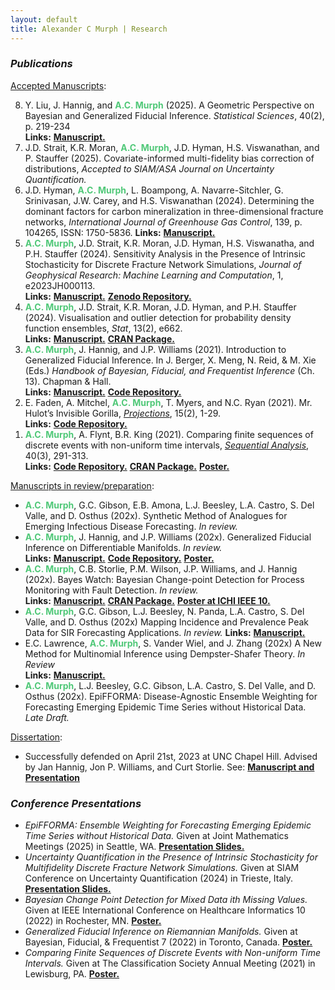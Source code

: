 ```yaml
---
layout: default
title: Alexander C Murph | Research
---
```

<div class="research">

<style>
	.emerald-text {
		color: #50C878;
		}
</style>

<h3><i>Publications</i></h3>
<u>Accepted Manuscripts</u>:
<ol reversed>
  <li>
      Y. Liu, J. Hannig, and <b class="emerald-text">A.C. Murph</b> (2025). A Geometric Perspective on Bayesian and Generalized Fiducial Inference. <i>Statistical Sciences</i>, 40(2), p. 219-234 <br> <b>Links:</b> <a id="raw-url" href="https://projecteuclid.org/journals/statistical-science/volume-40/issue-2/A-Geometric-Perspective-on-Bayesian-and-Generalized-Fiducial-Inference/10.1214/24-STS928.full"><b>Manuscript.</b></a>
  </li>
  <li>
      J.D. Strait, K.R. Moran, <b class="emerald-text">A.C. Murph</b>, J.D. Hyman, H.S. Viswanathan, and P. Stauffer (2025). Covariate-informed multi-fidelity bias correction of distributions, <i>Accepted to SIAM/ASA Journal on Uncertainty Quantification.</i>
  </li>
    <li>
          J.D. Hyman, <b class="emerald-text">A.C. Murph</b>, L. Boampong, A. Navarre-Sitchler, G. Srinivasan, J.W. Carey, and H.S. Viswanathan (2024). Determining the dominant factors for carbon mineralization in three-dimensional fracture networks, <i>International Journal of Greenhouse Gas Control</i>, 139, p. 104265, ISSN: 1750-5836. <b>Links:</b> <a id="raw-url" href="https://www.sciencedirect.com/science/article/abs/pii/S1750583624002081?via%3Dihub"><b>Manuscript.</b></a>
    </li>
   <li>
        <b class="emerald-text">A.C. Murph</b>, J.D. Strait, K.R. Moran, J.D. Hyman, H.S. Viswanatha, and P.H. Stauffer (2024).  Sensitivity Analysis in the Presence of Intrinsic Stochasticity for Discrete Fracture Network Simulations, <i>Journal of Geophysical Research: Machine Learning and Computation</i>, 1, e2023JH000113. <br> <b>Links:</b> <a id="raw-url" href="https://doi.org/10.1029/2023JH000113"><b>Manuscript.</b></a> <a id="raw-url" href="https://zenodo.org/records/12550308"> <b>Zenodo Repository.</b></a>
  </li>
<li>
        <b class="emerald-text">A.C. Murph</b>, J.D. Strait, K.R. Moran, J.D. Hyman, and P.H. Stauffer (2024).  Visualisation and outlier detection for probability density function ensembles, <i>Stat</i>, 13(2), e662. <br> <b>Links:</b> <a id="raw-url" href="https://onlinelibrary.wiley.com/doi/full/10.1002/sta4.662"><b>Manuscript.</b></a> <a id="raw-url" href="https://CRAN.R-project.org/package=DeBoinR"> <b>CRAN Package.</b></a>
  </li>
  <li>
      <b class="emerald-text">A.C. Murph</b>, J. Hannig, and J.P. Williams (2021). Introduction to Generalized Fiducial Inference. In J. Berger, X. Meng, N. Reid, & M. Xie (Eds.) <i>Handbook of Bayesian, Fiducial, and Frequentist Inference</i> (Ch. 13).  Chapman & Hall.  <br> <b>Links:</b> <a id="raw-url" href="https://arxiv.org/abs/2302.14598"><b>Manuscript.</b></a> <a id="raw-url" href="https://github.com/sirmurphalot/IntroductionGFI"><b>Code Repository.</b></a>
  </li>
   <li>
 E. Faden, A. Mitchel, <b class="emerald-text">A.C. Murph</b>, T. Myers, and N.C. Ryan (2021). Mr. Hulot’s Invisible Gorilla, <i><a id="raw-url" href="https://doi.org/10.3167/proj.2021.150201%20">Projections</a></i>, 15(2), 1-29.  <br> <b>Links:</b> <a id="raw-url" href="https://github.com/sirmurphalot/VisualDisturbances"><b>Code Repository.</b></a>
  </li>
    <li>
      <b class="emerald-text">A.C. Murph</b>, A. Flynt, B.R. King (2021). Comparing finite sequences of discrete events with non-uniform time intervals, <i><a id="raw-url" href="https://www.tandfonline.com/doi/full/10.1080/07474946.2021.1940491">Sequential Analysis</a></i>,  40(3), 291-313.  <br> <b>Links:</b> <a id="raw-url" href=" https://github.com/cran/sawnuti"><b>Code Repository.</b></a> <a id="raw-url" href="https://CRAN.R-project.org/package=sawnuti"><b>CRAN Package.</b></a> <a id="raw-url" href="https://raw.githubusercontent.com/sirmurphalot/sirmurphalot.github.io/master/_papers/SAWNUTI_poster_murph2021.pdf"><b>Poster.</b></a>
  </li>
    </ol>
<u>Manuscripts in review/preparation</u>:
<ul>
 <li>
      <b class="emerald-text">A.C. Murph</b>, G.C. Gibson, E.B. Amona, L.J. Beesley, L.A. Castro, S. Del Valle, and D. Osthus (202x). Synthetic Method of Analogues for Emerging Infectious Disease Forecasting. <i>In review.</i> <br> 
  </li>
 <li>
      <b class="emerald-text">A.C. Murph</b>, J. Hannig, and J.P. Williams (202x). Generalized Fiducial Inference on Differentiable Manifolds. <i>In review.</i> <br> <b>Links:</b> <a id="raw-url" href="https://arxiv.org/abs/2209.15473"><b>Manuscript.</b></a> <a id="raw-url" href="https://github.com/sirmurphalot/GFI_onManifolds"> <b>Code Repository.</b></a> <a id="raw-url" href="https://raw.githubusercontent.com/sirmurphalot/sirmurphalot.github.io/master/_papers/BFF_poster_2022.pdf"><b>Poster.</b></a> 
  </li>
  <li>
        <b class="emerald-text">A.C. Murph</b>, C.B. Storlie, P.M. Wilson, J.P. Williams, and J. Hannig (202x).  Bayes Watch: Bayesian Change-point Detection for Process Monitoring with Fault Detection. <i>In review.</i> <br> <b>Links:</b> <a id="raw-url" href="https://arxiv.org/abs/2310.02940"><b>Manuscript.</b></a> <a id="raw-url" href="https://CRAN.R-project.org/package=bayesWatch"><b>CRAN Package.</b></a> <a id="raw-url" href="https://raw.githubusercontent.com/sirmurphalot/sirmurphalot.github.io/master/_papers/IEEE_ICHI_2022_Poster.pdf"><b>Poster at ICHI IEEE 10.</b></a> 
  </li>
  <li>
      <b class="emerald-text">A.C. Murph</b>, G.C. Gibson, L.J. Beesley, N. Panda, L.A. Castro, S. Del Valle, and D. Osthus (202x) Mapping Incidence and Prevalence Peak Data for SIR Forecasting Applications. <i>In review.</i> <b>Links:</b> <a id="raw-url" href="https://arxiv.org/abs/2404.15572"><b>Manuscript.</b></a>
  </li>
  <li>
      E.C. Lawrence, <b class="emerald-text">A.C. Murph</b>, S. Vander Wiel, and J. Zhang (202x) A New Method for Multinomial Inference using Dempster-Shafer Theory. <i>In Review</i> <br> <b>Links:</b> <a id="raw-url" href="https://arxiv.org/pdf/2410.05512"><b>Manuscript.</b></a>
  </li>
 <li>
      <b class="emerald-text">A.C. Murph</b>, L.J. Beesley, G.C. Gibson, L.A. Castro, S. Del Valle, and D. Osthus (202x). EpiFFORMA: Disease-Agnostic Ensemble Weighting for Forecasting Emerging Epidemic Time Series without Historical Data. <i>Late Draft.</i> <br> 
  </li>
</ul>

<u>Dissertation</u>:
<ul>
  <li>
      Successfully defended on April 21st, 2023 at UNC Chapel Hill.  Advised by Jan Hannig, Jon P. Williams, and Curt Storlie.  See: <a id="raw-url" href="https://github.com/sirmurphalot/dissertation"><b>Manuscript and Presentation</b></a>
  </li>
  </ul>

<h3><i>Conference Presentations</i></h3>
<ul>
 <li>
      <i>EpiFFORMA: Ensemble Weighting for Forecasting Emerging Epidemic Time Series without Historical Data. </i>  Given at Joint Mathematics Meetings (2025) in Seattle, WA. <a id="raw-url" href="https://raw.githubusercontent.com/sirmurphalot/sirmurphalot.github.io/master/_presentations/murph_JMM_2025.pdf"><b>Presentation Slides.</b></a>
  </li>
  <li>
      <i>Uncertainty Quantification in the Presence of Intrinsic Stochasticity for Multifidelity Discrete Fracture Network Simulations. </i>  Given at SIAM Conference on Uncertainty Quantification (2024) in Trieste, Italy. <a id="raw-url" href="https://raw.githubusercontent.com/sirmurphalot/sirmurphalot.github.io/master/_presentations/siam_UQ24_murph.pdf"><b>Presentation Slides.</b></a>
  </li>
  <li>
      <i>Bayesian Change Point Detection for Mixed Data ith Missing Values. </i>  Given at IEEE International Conference on Healthcare Informatics 10 (2022) in Rochester, MN. <a id="raw-url" href="https://raw.githubusercontent.com/sirmurphalot/sirmurphalot.github.io/master/_presentations/IEEE_ICHI_2022_Poster.pdf"><b>Poster.</b></a>
  </li>
  <li>
      <i>Generalized Fiducial Inference on Riemannian Manifolds.</i>  Given at Bayesian, Fiducial, & Frequentist 7 (2022) in Toronto, Canada. <a id="raw-url" href="https://raw.githubusercontent.com/sirmurphalot/sirmurphalot.github.io/master/_presentations/BFF_poster_2022.pdf"><b>Poster.</b></a>
  </li>
  <li>
      <i>Comparing Finite Sequences of Discrete Events with Non-uniform Time Intervals. </i> Given at The Classification Society Annual Meeting (2021) in Lewisburg, PA. <a id="raw-url" href="https://raw.githubusercontent.com/sirmurphalot/sirmurphalot.github.io/master/_presentations/SAWNUTI_poster_murph2021.pdf"><b>Poster.</b></a>
  </li>
</ul>


</div>
